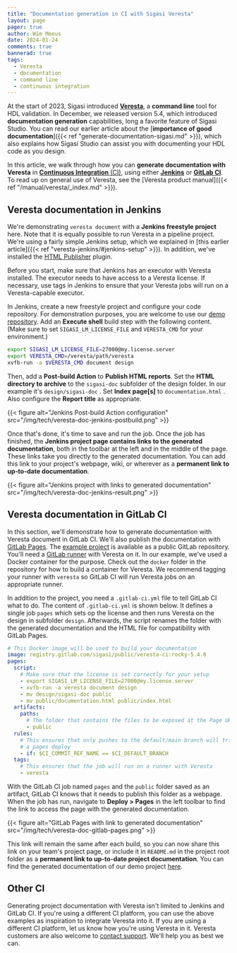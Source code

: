 ```yaml
---
title: "Documentation generation in CI with Sigasi Veresta"
layout: page 
pager: true
author: Wim Meeus
date: 2024-01-24
comments: true
bannerad: true
tags:
  - Veresta
  - documentation
  - command line
  - continuous integration
---
```


At the start of 2023, Sigasi introduced
[**Veresta**](https://www.sigasi.com/veresta), a **command line** tool
for HDL validation. In December, we released version 5.4, which introduced **documentation generation** capabilities, long a favorite feature of Sigasi Studio.  You can read our earlier article about the [**importance of good
documentation**]({{< ref "generate-documentation-sigasi.md" >}}), which also explains 
how Sigasi Studio can assist you with documenting your HDL
code as you design.

In this article, we walk through how
you can **generate documentation with Veresta** in [**Continuous Integration**
(CI)](https://en.wikipedia.org/wiki/Continuous_integration), using
either [**Jenkins**](https://www.jenkins.io/) or [**GitLab
CI**](https://docs.gitlab.com/ee/ci). To read up on general use of Veresta, see the [Veresta product manual]({{<
ref "/manual/veresta/_index.md" >}}).

## Veresta documentation in Jenkins

We're demonstrating `veresta document` with a **Jenkins freestyle
project** here. Note that it is equally possible to run Veresta in a pipeline project.
We're using a fairly simple Jenkins setup, which we explained in
[this earlier article]({{< ref "veresta-jenkins/#jenkins-setup" >}}). In
addition, we've installed the [HTML
Publisher](https://plugins.jenkins.io/htmlpublisher/) plugin.

Before you start, make sure that Jenkins has an executor with Veresta installed. The executor needs to have access to a Veresta license. If necessary, use tags in Jenkins to ensure that your Veresta jobs will run on a Veresta-capable executor.

In Jenkins, create a new freestyle project and configure your code repository. For demonstration purposes, you are welcome to use our [demo repository](https://gitlab.com/sigasi/public/veresta-doc). Add an **Execute shell** build step with the following content. (Make sure to set `SIGASI_LM_LICENSE_FILE` and `VERESTA_CMD` for your environment.)

```sh
export SIGASI_LM_LICENSE_FILE=27000@my.license.server
export VERESTA_CMD=/veresta/path/veresta
xvfb-run -a $VERESTA_CMD document design
```

Then, add a **Post-build Action** to **Publish HTML reports**. Set the **HTML directory to archive** to the `sigasi-doc` subfolder of the design folder. In our example it's `design/sigasi-doc` . Set **Index page\[s\]** to `documentation.html` . Also configure the **Report title** as appropriate.

{{< figure alt="Jenkins Post-build Action configuration" src="/img/tech/veresta-doc-jenkins-postbuild.png" >}}

Once that's done, it's time to save and run the job. Once the job has finished, the **Jenkins project page contains
links to the generated documentation**, both in the toolbar at the left and in the middle of the page. These links
take you directly to the generated documentation. You can add this link to your project's webpage, wiki, or wherever as
a **permanent link to up-to-date documentation**.

{{< figure alt="Jenkins project with links to generated documentation" src="/img/tech/veresta-doc-jenkins-result.png" >}}

## Veresta documentation in GitLab CI

In this section, we'll demonstrate how to generate documentation with Veresta document in GitLab CI.
We'll also publish the documentation with [GitLab Pages](https://docs.gitlab.com/ee/user/project/pages/). 
The [example project](https://gitlab.com/sigasi/public/veresta-doc) is available as a public GitLab repository.
You'll need a [GitLab runner](https://docs.gitlab.com/runner/) with Veresta on it. In our example, we've
used a Docker container for the purpose. Check out the `docker` folder in the repository for how to build
a container for Veresta. We recommend tagging your runner with `veresta` so GitLab CI will run Veresta jobs
on an appropriate runner.

In addition to the project, you need a `.gitlab-ci.yml` file to tell GitLab CI what to do. The content of
`.gitlab-ci.yml` is shown below. It defines a single job `pages` which sets op the license and then runs
Veresta on the design in subfolder `design`. Afterwards, the script renames the folder with the generated
documentation and the HTML file for compatibility with GitLab Pages.

```yaml
# This Docker image will be used to build your documentation
image: registry.gitlab.com/sigasi/public/veresta-ci:rocky-5.4.0
pages:
  script:
    # Make sure that the license is set correctly for your setup
    - export SIGASI_LM_LICENSE_FILE=27000@my.license.server
    - xvfb-run -a veresta document design
    - mv design/sigasi-doc public
    - mv public/documentation.html public/index.html
  artifacts:
    paths:
      # The folder that contains the files to be exposed at the Page URL
      - public
  rules:
    # This ensures that only pushes to the default/main branch will trigger
    # a pages deploy
    - if: $CI_COMMIT_REF_NAME == $CI_DEFAULT_BRANCH
  tags:
    # This ensures that the job will run on a runner with Veresta
    - veresta
```

With the GitLab CI job named `pages` and the `public` folder saved as an artifact, GitLab CI knows that
it needs to publish this folder as a webpage. When the job has run, navigate to **Deploy > Pages** in the left toolbar
to find the link to access the page with the generated documentation.

{{< figure alt="GitLab Pages with link to generated documentation" src="/img/tech/veresta-doc-gitlab-pages.png" >}}

This link will remain the same after each build, so you can now share this link on your team's
project page, or include it in `README.md` in the project root folder as a **permanent link to up-to-date
project documentation**. You can find the generated documentation of our demo project
[here](https://veresta-doc-sigasi-public-217d5549e0ccfbda36062f362b91fface4987.gitlab.io/).

## Other CI

Generating project documentation with Veresta isn't limited to Jenkins and GitLab CI.
If you're using a different CI platform, you can use the above examples as inspiration to integrate Veresta into it.
If you are using a different CI platform, let us know how you're using Veresta in it. Veresta customers
are also welcome to [contact support](https://www.sigasi.com/support). We'll help you as
best we can.
